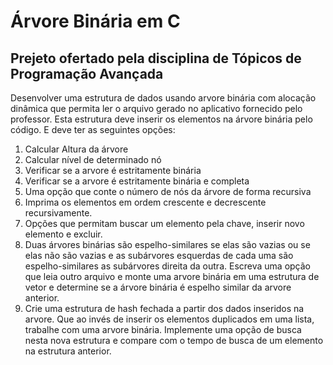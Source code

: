 # Árvore Binária em C

## Prejeto ofertado pela disciplina de Tópicos de Programação Avançada

Desenvolver uma estrutura de dados usando arvore binária com alocação dinâmica que permita ler o arquivo gerado no aplicativo fornecido pelo professor. Esta estrutura deve inserir os elementos na árvore binária pelo código. E deve ter as seguintes opções:

1. Calcular Altura da árvore
2. Calcular nível de determinado nó
3. Verificar se a arvore é estritamente binária
4. Verificar se a arvore é estritamente binária e completa
5. Uma opção que conte o número de nós da árvore de forma recursiva
6. Imprima os elementos em ordem crescente e decrescente recursivamente.
7. Opções que permitam buscar um elemento pela chave, inserir novo elemento e excluir.
8. Duas árvores binárias são espelho-similares se elas são vazias ou se elas não são vazias e as subárvores esquerdas de cada   uma são espelho-similares as subárvores direita da outra. Escreva uma opção que leia outro arquivo e monte uma arvore binária em uma estrutura de vetor e determine se a árvore binária é espelho similar da arvore anterior.
9. Crie uma estrutura de hash fechada a partir dos dados inseridos na arvore. Que ao invés de inserir os elementos duplicados em uma lista, trabalhe com uma arvore binária. Implemente uma opção de busca nesta nova estrutura e compare com o tempo de busca de um elemento na estrutura anterior.

